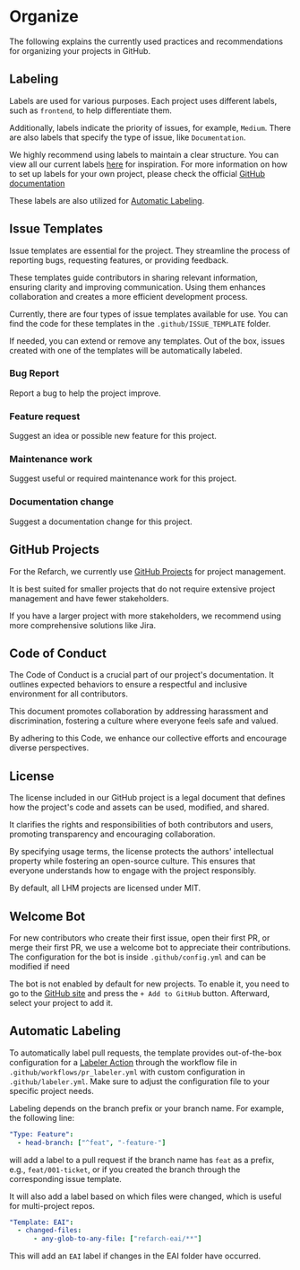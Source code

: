 # Organize

The following explains the currently used
practices and recommendations for organizing
your projects in GitHub.

## Labeling

Labels are used for various purposes. Each project uses
different labels, such as `frontend`, to help
differentiate them.

Additionally, labels indicate the priority of
issues, for example, `Medium`. There are also labels
that specify the type of issue, like
`Documentation`.

We highly recommend using labels to maintain a
clear structure. You can view all our current labels
[here](https://github.com/it-at-m/refarch-templates/labels) for inspiration.
For more information on how to set up labels for your own project, please check the official [GitHub documentation](https://docs.github.com/en/issues/using-labels-and-milestones-to-track-work/managing-labels)

These labels are also utilized for [Automatic
Labeling](#automatic-labeling).

## Issue Templates

Issue templates are essential for the project.
They streamline the process of reporting bugs,
requesting features, or providing feedback.

These templates guide contributors in sharing
relevant information, ensuring clarity and
improving communication. Using them enhances
collaboration and creates a more efficient
development process.

Currently, there are four types of issue templates
available for use. You can find the code for these
templates in the `.github/ISSUE_TEMPLATE` folder.

If needed, you can extend or remove any templates.
Out of the box, issues created with one of the
templates will be automatically labeled.

### Bug Report

Report a bug to help the project improve.

### Feature request

Suggest an idea or possible new feature for this project.

### Maintenance work

Suggest useful or required maintenance work for this project.

### Documentation change

Suggest a documentation change for this project.

## GitHub Projects

For the Refarch, we currently use
[GitHub Projects](https://docs.github.com/de/issues/planning-and-tracking-with-projects/learning-about-projects/about-projects)
for project management.

It is best suited for smaller projects that do
not require extensive project management and
have fewer stakeholders.

If you have a larger project with more
stakeholders, we recommend using more
comprehensive solutions like Jira.

## Code of Conduct

The Code of Conduct is a crucial part of our
project's documentation. It outlines expected
behaviors to ensure a respectful and inclusive
environment for all contributors.

This document promotes collaboration by
addressing harassment and discrimination,
fostering a culture where everyone feels safe
and valued.

By adhering to this Code, we enhance our
collective efforts and encourage diverse
perspectives.

## License

The license included in our GitHub project is a
legal document that defines how the project's code
and assets can be used, modified, and shared.

It clarifies the rights and responsibilities of
both contributors and users, promoting transparency
and encouraging collaboration.

By specifying usage terms, the license protects
the authors' intellectual property while fostering
an open-source culture. This ensures that everyone
understands how to engage with the project
responsibly.

By default, all LHM projects are licensed under
MIT.

## Welcome Bot

For new contributors who create their first issue, open their first
PR, or merge their first PR, we use a welcome bot to appreciate their
contributions. The configuration for the bot is inside
`.github/config.yml` and can be modified if need

The bot is not enabled by default for new projects. To enable it, you need
to go to the [GitHub site](https://probot.github.io/apps/welcome/) and press
the `+ Add to GitHub` button. Afterward, select your project to add it.

## Automatic Labeling

To automatically label pull requests, the template provides out-of-the-box configuration for a [Labeler Action](https://github.com/actions/labeler) through the workflow file in `.github/workflows/pr_labeler.yml` 
with custom configuration in `.github/labeler.yml`.
Make sure to adjust the configuration file to your specific project needs.

Labeling depends on the branch prefix or your
branch name. For example, the following line:

```yml
"Type: Feature":
  - head-branch: ["^feat", "-feature-"]
```

will add a label to a pull request if the branch
name has `feat` as a prefix, e.g., `feat/001-ticket`, or if you created the branch through the corresponding issue template.

It will also add a label based on which files were
changed, which is useful for multi-project repos.

```yml
"Template: EAI":
  - changed-files:
      - any-glob-to-any-file: ["refarch-eai/**"]
```

This will add an `EAI` label if changes in the EAI
folder have occurred.
